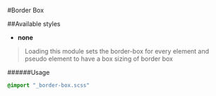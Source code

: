 #Border Box

##Available styles


* **none**

> Loading this module sets the border-box for every element and pseudo element to have a box sizing of border box

######Usage
``` sass
@import "_border-box.scss"
```